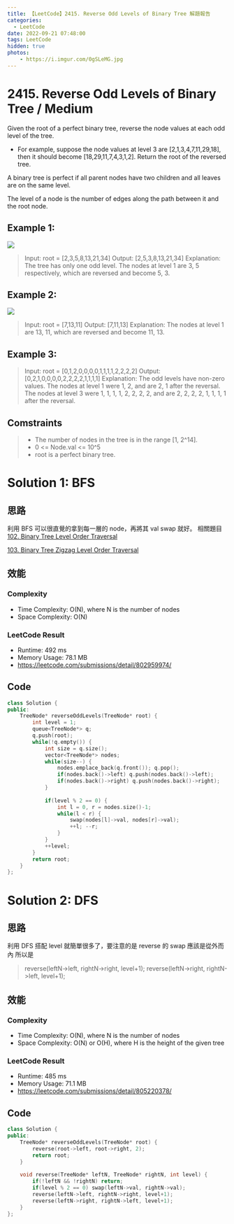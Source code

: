 ```yaml
---
title: 【LeetCode】2415. Reverse Odd Levels of Binary Tree 解題報告
categories:
  - LeetCode
date: 2022-09-21 07:48:00
tags: LeetCode
hidden: true
photos:
    - https://i.imgur.com/0gSLeMG.jpg
---
```

 
# 2415. Reverse Odd Levels of Binary Tree / Medium

Given the root of a perfect binary tree, reverse the node values at each odd level of the tree.

- For example, suppose the node values at level 3 are [2,1,3,4,7,11,29,18], then it should become [18,29,11,7,4,3,1,2].
Return the root of the reversed tree.

A binary tree is perfect if all parent nodes have two children and all leaves are on the same level.

The level of a node is the number of edges along the path between it and the root node.
<!-- more --> 

## Example 1:
![](https://assets.leetcode.com/uploads/2022/07/28/first_case1.png)
> Input: root = [2,3,5,8,13,21,34]
> Output: [2,5,3,8,13,21,34]
> Explanation: 
> The tree has only one odd level.
> The nodes at level 1 are 3, 5 respectively, which are reversed and become 5, 3.

## Example 2:
![](https://assets.leetcode.com/uploads/2022/07/28/second_case3.png)
> Input: root = [7,13,11]
> Output: [7,11,13]
> Explanation: 
> The nodes at level 1 are 13, 11, which are reversed and become 11, 13.

## Example 3:
> Input: root = [0,1,2,0,0,0,0,1,1,1,1,2,2,2,2]
> Output: [0,2,1,0,0,0,0,2,2,2,2,1,1,1,1]
> Explanation: 
> The odd levels have non-zero values.
> The nodes at level 1 were 1, 2, and are 2, 1 after the reversal.
> The nodes at level 3 were 1, 1, 1, 1, 2, 2, 2, 2, and are 2, 2, 2, 2, 1, 1, 1, 1 after the reversal.

## Comstraints
> - The number of nodes in the tree is in the range [1, 2^14].
> - 0 <= Node.val <= 10^5
> - root is a perfect binary tree.

# Solution 1: BFS
## 思路

利用 BFS 可以很直覺的拿到每一層的 node，再將其 val swap 就好。
相關題目
[102. Binary Tree Level Order Traversal](https://leetcode.com/problems/binary-tree-level-order-traversal/)

[103. Binary Tree Zigzag Level Order Traversal](https://leetcode.com/problems/binary-tree-zigzag-level-order-traversal/)

## 效能

### Complexity 
- Time Complexity: O(N), where N is the number of nodes
- Space Complexity: O(N)

### LeetCode Result

- Runtime: 492 ms
- Memory Usage: 78.1 MB 
- https://leetcode.com/submissions/detail/802959974/

## Code
```cpp
class Solution {
public:
    TreeNode* reverseOddLevels(TreeNode* root) {
        int level = 1;
        queue<TreeNode*> q;
        q.push(root);
        while(!q.empty()) {
            int size = q.size();
            vector<TreeNode*> nodes;
            while(size--) {
                nodes.emplace_back(q.front()); q.pop();
                if(nodes.back()->left) q.push(nodes.back()->left);
                if(nodes.back()->right) q.push(nodes.back()->right);
            }
            
            if(level % 2 == 0) {
                int l = 0, r = nodes.size()-1;
                while(l < r) {
                    swap(nodes[l]->val, nodes[r]->val);
                    ++l; --r;
                }
            }
            ++level;
        }
        return root;
    }
};
```

# Solution 2: DFS
## 思路

利用 DFS 搭配 level 就簡單很多了，要注意的是 reverse 的 swap 應該是從外而內
所以是
> reverse(leftN->left, rightN->right, level+1);
> reverse(leftN->right, rightN->left, level+1);

## 效能

### Complexity 
- Time Complexity: O(N), where N is the number of nodes
- Space Complexity: O(N) or O(H), where H is the height of the given tree

### LeetCode Result

- Runtime: 485 ms
- Memory Usage: 71.1 MB 
- https://leetcode.com/submissions/detail/805220378/

## Code
```cpp
class Solution {
public:
    TreeNode* reverseOddLevels(TreeNode* root) {
        reverse(root->left, root->right, 2);
        return root;
    }
    
    void reverse(TreeNode* leftN, TreeNode* rightN, int level) {
        if(!leftN && !rightN) return;
        if(level % 2 == 0) swap(leftN->val, rightN->val);
        reverse(leftN->left, rightN->right, level+1);
        reverse(leftN->right, rightN->left, level+1);
    }
};
```